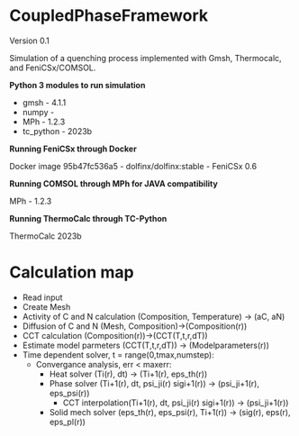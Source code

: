 # CoupledPhaseFramework
Version 0.1

Simulation of a quenching process implemented with Gmsh, Thermocalc, and FeniCSx/COMSOL.

**Python 3 modules to run simulation**
- gmsh - 4.1.1
- numpy -
- MPh - 1.2.3
- tc_python - 2023b


**Running FeniCSx through Docker**

Docker image 95b47fc536a5 - dolfinx/dolfinx:stable - FeniCSx 0.6

**Running COMSOL through MPh for JAVA compatibility**

MPh - 1.2.3

**Running ThermoCalc through TC-Python**

ThermoCalc 2023b

# Calculation map
- Read input
- Create Mesh
- Activity of C and N calculation (Composition, Temperature) -> (aC, aN)
- Diffusion of C and N (Mesh, Composition)->(Composition(r))
- CCT calculation (Composition(r))->(CCT(T,t,r,dT))
- Estimate model parmeters (CCT(T,t,r,dT)) -> (Modelparameters(r))
- Time dependent solver, t = range(0,tmax,numstep):
  - Convergance analysis, err < maxerr:
    - Heat solver (Ti(r), dt) -> (Ti+1(r), eps_th(r))
    - Phase solver (Ti+1(r), dt, psi_ji(r) sigi+1(r)) -> (psi_ji+1(r), eps_psi(r))
      - CCT interpolation(Ti+1(r), dt, psi_ji(r) sigi+1(r)) -> (psi_ji+1(r))
    - Solid mech solver (eps_th(r), eps_psi(r), Ti+1(r)) -> (sig(r), eps(r), eps_pl(r))
